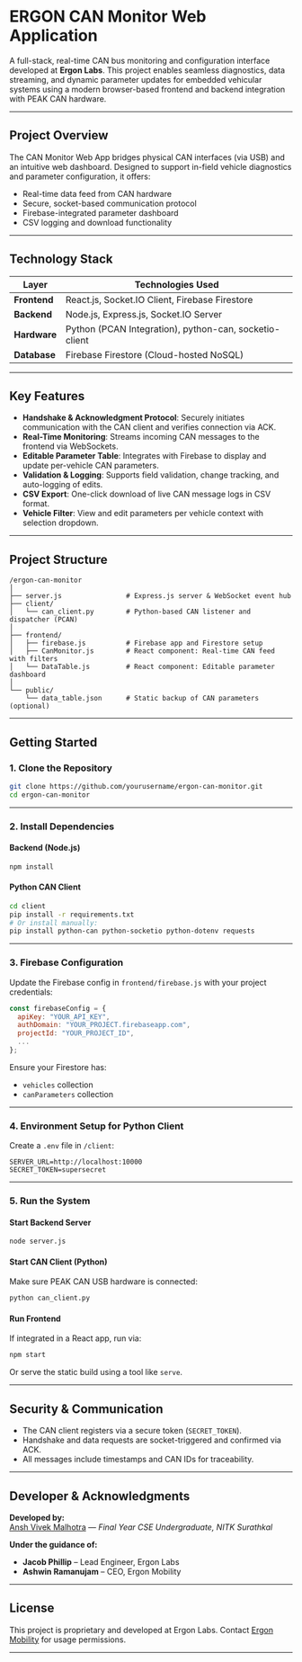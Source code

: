 # ERGON CAN Monitor Web Application

A full-stack, real-time CAN bus monitoring and configuration interface developed at **Ergon Labs**. This project enables seamless diagnostics, data streaming, and dynamic parameter updates for embedded vehicular systems using a modern browser-based frontend and backend integration with PEAK CAN hardware.

---

## Project Overview

The CAN Monitor Web App bridges physical CAN interfaces (via USB) and an intuitive web dashboard. Designed to support in-field vehicle diagnostics and parameter configuration, it offers:

- Real-time data feed from CAN hardware
- Secure, socket-based communication protocol
- Firebase-integrated parameter dashboard
- CSV logging and download functionality

---

## Technology Stack

| Layer        | Technologies Used                                       |
|-------------|----------------------------------------------------------|
| **Frontend** | React.js, Socket.IO Client, Firebase Firestore          |
| **Backend**  | Node.js, Express.js, Socket.IO Server                   |
| **Hardware** | Python (PCAN Integration), python-can, socketio-client |
| **Database** | Firebase Firestore (Cloud-hosted NoSQL)                |

---

## Key Features

- **Handshake & Acknowledgment Protocol**: Securely initiates communication with the CAN client and verifies connection via ACK.
- **Real-Time Monitoring**: Streams incoming CAN messages to the frontend via WebSockets.
- **Editable Parameter Table**: Integrates with Firebase to display and update per-vehicle CAN parameters.
- **Validation & Logging**: Supports field validation, change tracking, and auto-logging of edits.
- **CSV Export**: One-click download of live CAN message logs in CSV format.
- **Vehicle Filter**: View and edit parameters per vehicle context with selection dropdown.

---

## Project Structure

```plaintext
/ergon-can-monitor
│
├── server.js                # Express.js server & WebSocket event hub
├── client/
│   └── can_client.py        # Python-based CAN listener and dispatcher (PCAN)
│
├── frontend/
│   ├── firebase.js          # Firebase app and Firestore setup
│   ├── CanMonitor.js        # React component: Real-time CAN feed with filters
│   └── DataTable.js         # React component: Editable parameter dashboard
│
└── public/
    └── data_table.json      # Static backup of CAN parameters (optional)
```

---

## Getting Started

### 1. Clone the Repository

```bash
git clone https://github.com/yourusername/ergon-can-monitor.git
cd ergon-can-monitor
```

---

### 2. Install Dependencies

#### Backend (Node.js)

```bash
npm install
```

#### Python CAN Client

```bash
cd client
pip install -r requirements.txt
# Or install manually:
pip install python-can python-socketio python-dotenv requests
```

---

### 3. Firebase Configuration

Update the Firebase config in `frontend/firebase.js` with your project credentials:

```js
const firebaseConfig = {
  apiKey: "YOUR_API_KEY",
  authDomain: "YOUR_PROJECT.firebaseapp.com",
  projectId: "YOUR_PROJECT_ID",
  ...
};
```

Ensure your Firestore has:
- `vehicles` collection
- `canParameters` collection

---

### 4. Environment Setup for Python Client

Create a `.env` file in `/client`:

```dotenv
SERVER_URL=http://localhost:10000
SECRET_TOKEN=supersecret
```

---

### 5. Run the System

#### Start Backend Server

```bash
node server.js
```

#### Start CAN Client (Python)

Make sure PEAK CAN USB hardware is connected:

```bash
python can_client.py
```

#### Run Frontend

If integrated in a React app, run via:

```bash
npm start
```

Or serve the static build using a tool like `serve`.

---

## Security & Communication

- The CAN client registers via a secure token (`SECRET_TOKEN`).
- Handshake and data requests are socket-triggered and confirmed via ACK.
- All messages include timestamps and CAN IDs for traceability.

---

## Developer & Acknowledgments

**Developed by:**  
[Ansh Vivek Malhotra](https://github.com/anshvm) — *Final Year CSE Undergraduate, NITK Surathkal*

**Under the guidance of:**  
- **Jacob Phillip** – Lead Engineer, Ergon Labs  
- **Ashwin Ramanujam** – CEO, Ergon Mobility

---

## License

This project is proprietary and developed at Ergon Labs. Contact [Ergon Mobility](mailto:ansh.malhotra@ergon-labs.com) for usage permissions.

---
